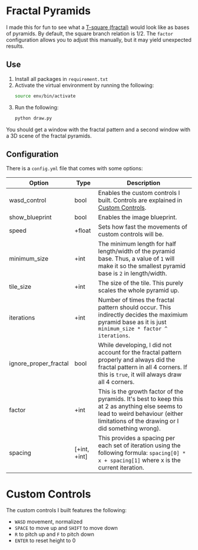 # Fractal Pyramids

I made this for fun to see what a [T-square (fractal)](https://en.wikipedia.org/wiki/T-square_(fractal)) would look like as bases of pyramids. By default, the square branch relation is 1/2. The `factor` configuration allows you to adjust this manually, but it may yield unexpected results.

## Use

1. Install all packages in `requirement.txt`
1. Activate the virtual environment by running the following:
    ```bash
    source env/bin/activate
    ```
1. Run the following:
    ```bash
    python draw.py
    ```

You should get a window with the fractal pattern and a second window with a 3D scene of the fractal pyramids.

## Configuration

There is a `config.yml` file that comes with some options:

| Option | Type | Description |
| - | - | - |
| wasd_control | bool | Enables the custom controls I built. Controls are explained in [Custom Controls](#custom-controls).
| show_blueprint | bool | Enables the image blueprint.
| speed | +float | Sets how fast the movements of custom controls will be.
| minimum_size | +int | The minimum length for half length/width of the pyramid base. Thus, a value of `1` will make it so the smallest pyramid base is `2` in length/width.
tile_size | +int | The size of the tile. This purely scales the whole pyramid up.
iterations | +int | Number of times the fractal pattern should occur. This indirectly decides the maximium pyramid base as it is just `minimum_size * factor ^ iterations`.
ignore_proper_fractal | bool | While developing, I did not account for the fractal pattern properly and always did the fractal pattern in all 4 corners. If this is `true`, it will always draw all 4 corners.
factor | +int | This is the growth factor of the pyramids. It's best to keep this at 2 as anything else seems to lead to weird behaviour (either limitations of the drawing or I did something wrong).
spacing | [+int, +int] | This provides a spacing per each set of iteration using the following formula: `spacing[0] * x + spacing[1]` where x is the current iteration.

# Custom Controls
The custom controls I built features the following:
- `WASD` movement, normalized
- `SPACE` to move up and `SHIFT` to move down
- `R` to pitch up and `F` to pitch down
- `ENTER` to reset height to 0